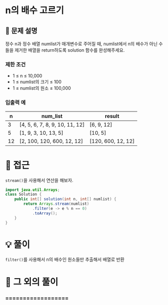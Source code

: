 # n의 배수 고르기

## 📌 문제 설명

정수 n과 정수 배열 numlist가 매개변수로 주어질 때, numlist에서 n의 배수가 아닌 수들을 제거한 배열을 return하도록 solution 함수를 완성해주세요.

### 제한 조건

- 1 ≤ n ≤ 10,000
- 1 ≤ numlist의 크기 ≤ 100
- 1 ≤ numlist의 원소 ≤ 100,000

### 입출력 예

| n  | num_list                       | result             |
| -- | ------------------------------ | ------------------ |
| 3  | [4, 5, 6, 7, 8, 9, 10, 11, 12] | [6, 9, 12]         |
| 5  | 	[1, 9, 3, 10, 13, 5]          | [10, 5]            |
| 12 | [2, 100, 120, 600, 12, 12]     | [120, 600, 12, 12] |

# 🧐 접근

`stream()`을 사용해서 연산을 해보자.

```java
import java.util.Arrays;
class Solution {
    public int[] solution(int n, int[] numlist) {
        return Arrays.stream(numlist)
            .filter(e -> e % n == 0)
            .toArray();
    }
}
```

# 💡 풀이

`filter()`를 사용해서 n의 배수인 원소들만 추출해서 배열로 반환

# 📘 그 외의 풀이

### ==================